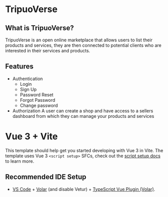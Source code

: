 # TripuoVerse
## What is TripuoVerse?
TripuoVerse is an open online marketplace that allows users to list their products and services, they are then connected to potential clients who are interested in their services and products. 

## Features
+ Authentication
    - Login
    - Sign Up
    - Password Reset
    - Forgot Password
    - Change password
+ Authorization
A user can create a shop and have access to a sellers dashboard from which they can manage your products and services
# Vue 3 + Vite

This template should help get you started developing with Vue 3 in Vite. The template uses Vue 3 `<script setup>` SFCs, check out the [script setup docs](https://v3.vuejs.org/api/sfc-script-setup.html#sfc-script-setup) to learn more.

## Recommended IDE Setup

- [VS Code](https://code.visualstudio.com/) + [Volar](https://marketplace.visualstudio.com/items?itemName=Vue.volar) (and disable Vetur) + [TypeScript Vue Plugin (Volar)](https://marketplace.visualstudio.com/items?itemName=Vue.vscode-typescript-vue-plugin).
